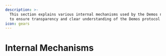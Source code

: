```yaml
---
description: >-
  This section explains various internal mechanisms used by the Demos network,
  to ensure transparency and clear understanding of the Demos protocol.
icon: gears
---
```


# Internal Mechanisms

